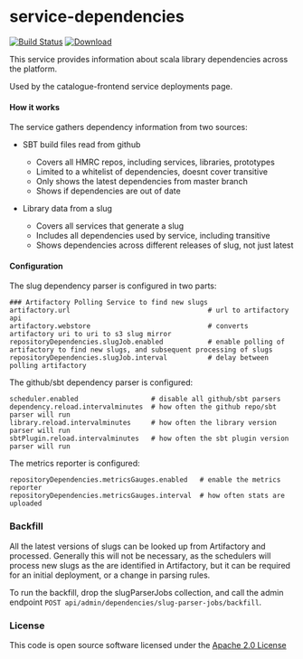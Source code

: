 # service-dependencies

[![Build Status](https://travis-ci.org/hmrc/service-dependencies.svg)](https://travis-ci.org/hmrc/service-dependencies) [ ![Download](https://api.bintray.com/packages/hmrc/releases/service-dependencies/images/download.svg) ](https://bintray.com/hmrc/releases/service-dependencies/_latestVersion)

This service provides information about scala library dependencies across the platform.

Used by the catalogue-frontend service deployments page.

#### How it works
The service gathers dependency information from two sources:

* SBT build files read from github
  * Covers all HMRC repos, including services, libraries, prototypes
  * Limited to a whitelist of dependencies, doesnt cover transitive
  * Only shows the latest dependencies from master branch
  * Shows if dependencies are out of date

* Library data from a slug
  * Covers all services that generate a slug
  * Includes all dependencies used by service, including transitive
  * Shows dependencies across different releases of slug, not just latest

#### Configuration

The slug dependency parser is configured in two parts:

````
### Artifactory Polling Service to find new slugs
artifactory.url                                  # url to artifactory api
artifactory.webstore                             # converts artifactory uri to uri to s3 slug mirror
repositoryDependencies.slugJob.enabled           # enable polling of artifactory to find new slugs, and subsequent processing of slugs
repositoryDependencies.slugJob.interval          # delay between polling artifactory
````

The github/sbt dependency parser is configured:
````
scheduler.enabled                  # disable all github/sbt parsers
dependency.reload.intervalminutes  # how often the github repo/sbt parser will run
library.reload.intervalminutes     # how often the library version parser will run
sbtPlugin.reload.intervalminutes   # how often the sbt plugin version parser will run
````

The metrics reporter is configured:

````
repositoryDependencies.metricsGauges.enabled   # enable the metrics reporter
repositoryDependencies.metricsGauges.interval  # how often stats are uploaded
````

### Backfill

All the latest versions of slugs can be looked up from Artifactory and processed. Generally this will not be necessary, as the schedulers will process new slugs as the are identified in Artifactory, but it can be required for an initial deployment, or a change in parsing rules.

To run the backfill, drop the slugParserJobs collection, and call the admin endpoint `POST api/admin/dependencies/slug-parser-jobs/backfill`.

### License

This code is open source software licensed under the [Apache 2.0 License]("http://www.apache.org/licenses/LICENSE-2.0.html")